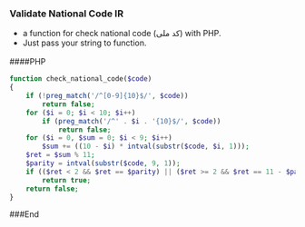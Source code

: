 ### Validate National Code IR 

- a function for check national code (کد ملی) with PHP.
- Just pass your string to function.


####PHP　

```php
function check_national_code($code)
{
    if (!preg_match('/^[0-9]{10}$/', $code))
        return false;
    for ($i = 0; $i < 10; $i++)
        if (preg_match('/^' . $i . '{10}$/', $code))
            return false;
    for ($i = 0, $sum = 0; $i < 9; $i++)
        $sum += ((10 - $i) * intval(substr($code, $i, 1)));
    $ret = $sum % 11;
    $parity = intval(substr($code, 9, 1));
    if (($ret < 2 && $ret == $parity) || ($ret >= 2 && $ret == 11 - $parity))
        return true;
    return false;
}
```

###End